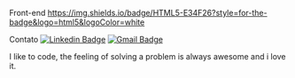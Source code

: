 Front-end
https://img.shields.io/badge/HTML5-E34F26?style=for-the-badge&logo=html5&logoColor=white

Contato
[![Linkedin Badge](https://img.shields.io/badge/-LinkedIn-blue?style=flat&logo=Linkedin&logoColor=white&link=https://www.linkedin.com/in/rebeccamanzi/)](https://www.linkedin.com/in/joão-alfredo-tamagno-09446614b/)
[![Gmail Badge](https://img.shields.io/badge/-Gmail-c14438?style=flat&logo=Gmail&logoColor=white&link=mailto:rebeccamanzi@gmail.com)](joaotamagno@gmail.com)

I like to code, the feeling of solving a problem is always awesome and i love it.

